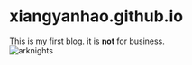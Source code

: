 # xiangyanhao.github.io
This is my first blog. it is **not** for business.  
![arknights](https://ak.hypergryph.com/assets/index/images/ak/pc/bk-title.jpg)
